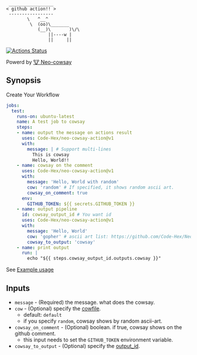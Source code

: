 ```
 _________________
< github action!! >
 -----------------
        \   ^__^
         \  (oo)\_______
            (__)\       )\/\
                ||----w |
                ||     ||
```


[![Actions Status](https://github.com/Code-Hex/neo-cowsay-action/workflows/.github/workflows/main.yml/badge.svg)](https://github.com/Code-Hex/neo-cowsay-action)


Powerd by [🐮 Neo-cowsay](https://github.com/Code-Hex/Neo-cowsay)

## Synopsis

Create Your Workflow

```yaml
jobs:
  test:
    runs-on: ubuntu-latest
    name: A test job to cowsay
    steps:
    - name: output the message on actions result
      uses: Code-Hex/neo-cowsay-action@v1
      with:
        message: | # Support multi-lines
          This is cowsay
          Hello, World!!
    - name: cowsay on the comment
      uses: Code-Hex/neo-cowsay-action@v1
      with:
        message: 'Hello, World with random'
        cow: 'random' # If specified, it shows random ascii art.
        cowsay_on_comment: true
      env:
        GITHUB_TOKEN: ${{ secrets.GITHUB_TOKEN }}
    - name: output pipeline
      id: cowsay_output_id # You want id
      uses: Code-Hex/neo-cowsay-action@v1
      with:
        message: 'Hello, World'
        cow: 'gopher' # ascii art list: https://github.com/Code-Hex/Neo-cowsay/tree/master/cows
        cowsay_to_output: 'cowsay'
    - name: print output
      run: |
        echo "${{ steps.cowsay_output_id.outputs.cowsay }}"
```

See [Example usage](https://github.com/Code-Hex/Neo-cowsay/pull/10)
## Inputs

- `message` - (Required) the message. what does the cowsay.
- `cow` - (Optional) specify the [cowfile](https://github.com/Code-Hex/Neo-cowsay/tree/master/cows).
  - default: `default`
  - if you specify `random`, cowsay shows by random ascii-art.
- `cowsay_on_comment` - (Optional) boolean. if true, cowsay shows on the github comment.
  - this input needs to set the `GITHUB_TOKEN` environment variable.
- `cowsay_to_output` - (Optional) specify the [output_id](https://help.github.com/en/actions/automating-your-workflow-with-github-actions/metadata-syntax-for-github-actions#outputs).
